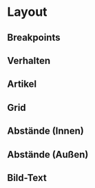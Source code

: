 # Layout

## Breakpoints

## Verhalten

## Artikel

## Grid

## Abstände (Innen)

## Abstände (Außen)

## Bild-Text
